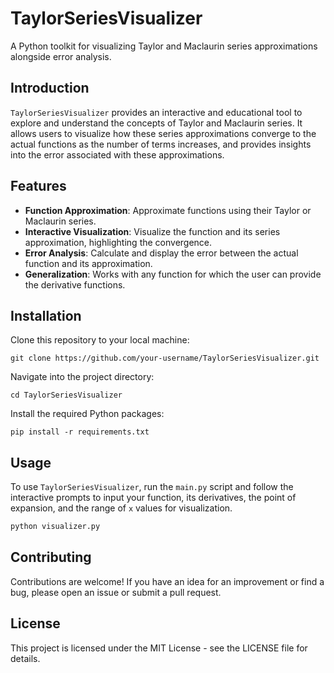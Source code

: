 # TaylorSeriesVisualizer

A Python toolkit for visualizing Taylor and Maclaurin series approximations alongside error analysis.

## Introduction

`TaylorSeriesVisualizer` provides an interactive and educational tool to explore and understand the concepts of Taylor and Maclaurin series. It allows users to visualize how these series approximations converge to the actual functions as the number of terms increases, and provides insights into the error associated with these approximations.

## Features

- **Function Approximation**: Approximate functions using their Taylor or Maclaurin series.
- **Interactive Visualization**: Visualize the function and its series approximation, highlighting the convergence.
- **Error Analysis**: Calculate and display the error between the actual function and its approximation.
- **Generalization**: Works with any function for which the user can provide the derivative functions.

## Installation

Clone this repository to your local machine:
```
git clone https://github.com/your-username/TaylorSeriesVisualizer.git
```

Navigate into the project directory:
```
cd TaylorSeriesVisualizer
```

Install the required Python packages:
```
pip install -r requirements.txt
```

## Usage

To use `TaylorSeriesVisualizer`, run the `main.py` script and follow the interactive prompts to input your function, its derivatives, the point of expansion, and the range of `x` values for visualization.

```bash
python visualizer.py
```

## Contributing
Contributions are welcome! If you have an idea for an improvement or find a bug, please open an issue or submit a pull request.

## License
This project is licensed under the MIT License - see the LICENSE file for details.
